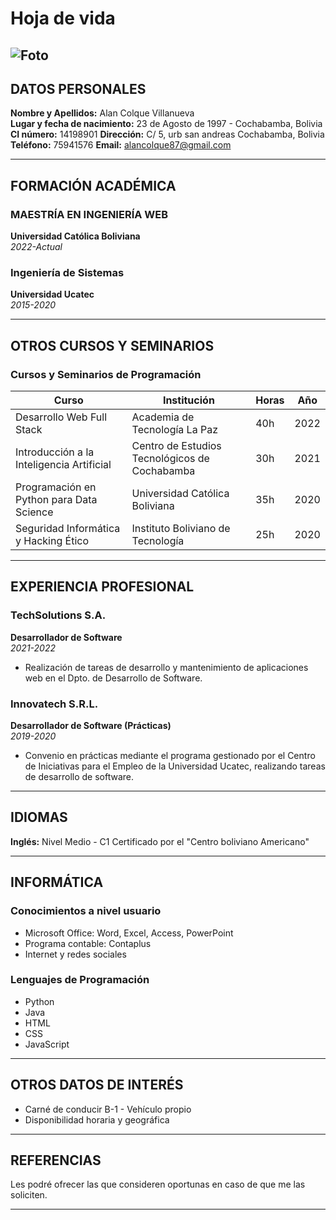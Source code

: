 # Hoja de vida
![Foto](Calan.jpeg)
---

## DATOS PERSONALES

**Nombre y Apellidos:** Alan Colque Villanueva  
**Lugar y fecha de nacimiento:** 23 de Agosto de 1997 - Cochabamba, Bolivia  
**CI número:** 14198901 
**Dirección:** C/ 5, urb san andreas Cochabamba, Bolivia  
**Teléfono:** 75941576
**Email:** alancolque87@gmail.com  

---

## FORMACIÓN ACADÉMICA

### MAESTRÍA EN INGENIERÍA WEB
**Universidad Católica Boliviana**  
*2022-Actual*

### Ingeniería de Sistemas
**Universidad Ucatec**  
*2015-2020*

---

## OTROS CURSOS Y SEMINARIOS

### Cursos y Seminarios de Programación

| **Curso**                                  | **Institución**                                   | **Horas** | **Año** |
|--------------------------------------------|--------------------------------------------------|-----------|---------|
| Desarrollo Web Full Stack                  | Academia de Tecnología La Paz                    | 40h       | 2022    |
| Introducción a la Inteligencia Artificial  | Centro de Estudios Tecnológicos de Cochabamba    | 30h       | 2021    |
| Programación en Python para Data Science   | Universidad Católica Boliviana                   | 35h       | 2020    |
| Seguridad Informática y Hacking Ético      | Instituto Boliviano de Tecnología                | 25h       | 2020    |

---

## EXPERIENCIA PROFESIONAL

### TechSolutions S.A.
**Desarrollador de Software**  
*2021-2022*  
- Realización de tareas de desarrollo y mantenimiento de aplicaciones web en el Dpto. de Desarrollo de Software.

### Innovatech S.R.L.
**Desarrollador de Software (Prácticas)**  
*2019-2020*  
- Convenio en prácticas mediante el programa gestionado por el Centro de Iniciativas para el Empleo de la Universidad Ucatec, realizando tareas de desarrollo de software.

---

## IDIOMAS

**Inglés:** Nivel Medio - C1 Certificado por el "Centro boliviano Americano"

---

## INFORMÁTICA

### Conocimientos a nivel usuario
- Microsoft Office: Word, Excel, Access, PowerPoint
- Programa contable: Contaplus
- Internet y redes sociales

### Lenguajes de Programación
- Python
- Java
- HTML
- CSS
- JavaScript

---

## OTROS DATOS DE INTERÉS

- Carné de conducir B-1 - Vehículo propio
- Disponibilidad horaria y geográfica

---

## REFERENCIAS

Les podré ofrecer las que consideren oportunas en caso de que me las soliciten.

---
